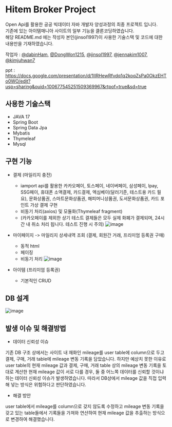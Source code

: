 # Hitem Broker Project
Open Api를 활용한 공공 빅데이터 자바 개발자 양성과정의 최종 프로젝트 입니다. <br>
기존에 있는 아이템매니아 사이트의 일부 기능을 클론코딩하였습니다. <br>
해당 README.md 에는 작성자 본인(jinsol1997)이 사용한 기술스택 및 코드에 대한 내용만을 기재하였습니다. <br>

작업자 : [@dabinHam](https://github.com/dabinHam "@dabinHam"), [@DongWon1215](https://github.com/DongWon1215 "@DongWon1215"), [@jinsol1997](https://github.com/jinsol1997 "@jinsol1997"), [@jennakim1007](https://github.com/jennakim1007 "@jennakim1007"), [@kimjuhwan7](https://github.com/kimjuhwan7 "@kimjuhwan7")

ppt : https://docs.google.com/presentation/d/1lIRHewRfvdq1q2koqZsPa0OkzEHTo0WO/edit?usp=sharing&ouid=100677545251509369967&rtpof=true&sd=true
<br>


## 사용한 기술스택

* JAVA 17
* Spring Boot
* Spring Data Jpa
* Mybatis
* Thymeleaf
* Mysql


## 구현 기능

* 결제 (마일리지 충전)
  * iamport api를 활용한 카카오페이, 토스페이, 네이버페이, 삼성페이, lpay, SSG페이, 휴대폰 소액결제, 카드결제, 엑심베이(달러기준, 테스트용 카드 필요), 문화상품권, 스마트문화상품권, 해피머니상품권, 도서문화상품권, 카드 포인트 가상 결제 구현
  * 비동기 처리(axios) 및 모듈화(Thymeleaf fragment)
  * (카카오페이를 제외한 상기 테스트 결제들은 모두 실제 화폐가 결제되며, 24시간 내 취소 처리 됩니다. 테스트 진행 시 주의)
![image](https://github.com/jinsol1997/higg_v2/assets/113006954/353f5ab8-f761-42f2-8a03-934fa9ff3039)

 * 마이페이지 -> 마일리지 상세내역 조회 (결제, 회원간 거래, 프리미엄 등록권 구매)
   * 동적 html
   * 페이징
   * 비동기 처리
![image](https://github.com/jinsol1997/higg_v2/assets/113006954/ad539452-b8c3-4acd-bc43-7c1a93966b84)

  * 아이템 (프리미엄 등록권)
    * 기본적인 CRUD

   
## DB 설계
  
![image](https://github.com/jinsol1997/higg_v2/assets/113006954/562c909a-6462-451c-8a7e-184d5c2264f3)


## 발생 이슈 및 해결방법

* 데이터 신뢰성 이슈

기존 DB 구조 상에서는 사이트 내 재화인 mileage를 user table에 column으로 두고 결제, 구매, 거래 table에 mileage 변동 기록을 담았습니다.
하지만 예상치 못한 이유로 user table의 현재 mileage 값과
결제, 구매, 거래 table 상의 mileage 변동 기록을 토대로 계산한 현재 mileage 값이 서로 다를 경우,
둘 중 어느쪽 데이터를 신뢰할 것이냐 하는 데이터 신뢰성 이슈가 발생하였습니다.
따라서 DB상에서 mileage 값을 직접 입력해 넣는 방식은 위험하다고 판단하였습니다.

* 해결 방안

user table에서 mileage를 column으로 갖지 않도록 수정하고
mileage 변동 기록을 갖고 있는 table들에서 기록들을 가져와 연산하여 현재 mileage 값을 추출하는 방식으로 변경하여 해결했습니다.


[contributors-shield]: https://img.shields.io/github/contributors/othneildrew/Best-README-Template.svg?style=for-the-badge
[contributors-url]: https://github.com/othneildrew/Best-README-Template/graphs/contributors
[forks-shield]: https://img.shields.io/github/forks/othneildrew/Best-README-Template.svg?style=for-the-badge
[forks-url]: https://github.com/othneildrew/Best-README-Template/network/members
[stars-shield]: https://img.shields.io/github/stars/othneildrew/Best-README-Template.svg?style=for-the-badge
[stars-url]: https://github.com/othneildrew/Best-README-Template/stargazers
[issues-shield]: https://img.shields.io/github/issues/othneildrew/Best-README-Template.svg?style=for-the-badge
[issues-url]: https://github.com/othneildrew/Best-README-Template/issues
[license-shield]: https://img.shields.io/github/license/othneildrew/Best-README-Template.svg?style=for-the-badge
[license-url]: https://github.com/othneildrew/Best-README-Template/blob/master/LICENSE.txt
[linkedin-shield]: https://img.shields.io/badge/-LinkedIn-black.svg?style=for-the-badge&logo=linkedin&colorB=555
[linkedin-url]: https://linkedin.com/in/othneildrew
[product-screenshot]: images/screenshot.png
[Next.js]: https://img.shields.io/badge/next.js-000000?style=for-the-badge&logo=nextdotjs&logoColor=white
[Next-url]: https://nextjs.org/
[React.js]: https://img.shields.io/badge/React-20232A?style=for-the-badge&logo=react&logoColor=61DAFB
[React-url]: https://reactjs.org/
[Vue.js]: https://img.shields.io/badge/Vue.js-35495E?style=for-the-badge&logo=vuedotjs&logoColor=4FC08D
[Vue-url]: https://vuejs.org/
[Angular.io]: https://img.shields.io/badge/Angular-DD0031?style=for-the-badge&logo=angular&logoColor=white
[Angular-url]: https://angular.io/
[Svelte.dev]: https://img.shields.io/badge/Svelte-4A4A55?style=for-the-badge&logo=svelte&logoColor=FF3E00
[Svelte-url]: https://svelte.dev/
[Laravel.com]: https://img.shields.io/badge/Laravel-FF2D20?style=for-the-badge&logo=laravel&logoColor=white
[Laravel-url]: https://laravel.com
[Bootstrap.com]: https://img.shields.io/badge/Bootstrap-563D7C?style=for-the-badge&logo=bootstrap&logoColor=white
[Bootstrap-url]: https://getbootstrap.com
[JQuery.com]: https://img.shields.io/badge/jQuery-0769AD?style=for-the-badge&logo=jquery&logoColor=white
[JQuery-url]: https://jquery.com 
